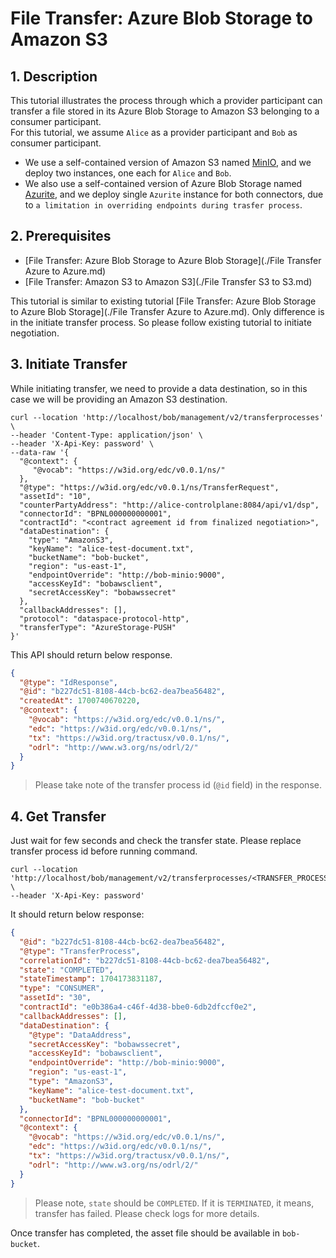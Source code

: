 # File Transfer: Azure Blob Storage to Amazon S3

## 1. Description
This tutorial illustrates the process through which a provider participant can transfer a file stored in its Azure Blob Storage to Amazon S3 belonging to a consumer participant.  
For this tutorial, we assume `Alice` as a provider participant and `Bob` as consumer participant.
- We use a self-contained version of Amazon S3 named [MinIO](https://github.com/minio/minio), and we deploy two instances, one each for `Alice` and `Bob`.
- We also use a self-contained version of Azure Blob Storage named [Azurite](https://learn.microsoft.com/en-us/azure/storage/common/storage-use-azurite?tabs=docker-hub), and we deploy single `Azurite` instance for both connectors, due to `a limitation in overriding endpoints during trasfer process`.

## 2. Prerequisites
- [File Transfer: Azure Blob Storage to Azure Blob Storage](./File Transfer Azure to Azure.md)
- [File Transfer: Amazon S3 to Amazon S3](./File Transfer S3 to S3.md)

This tutorial is similar to existing tutorial [File Transfer: Azure Blob Storage to Azure Blob Storage](./File Transfer Azure to Azure.md).
Only difference is in the initiate transfer process. So please follow existing tutorial to initiate negotiation.

## 3. Initiate Transfer
While initiating transfer, we need to provide a data destination, so in this case we will be providing an Amazon S3 destination.
```shell
curl --location 'http://localhost/bob/management/v2/transferprocesses' \
--header 'Content-Type: application/json' \
--header 'X-Api-Key: password' \
--data-raw '{
  "@context": {
     "@vocab": "https://w3id.org/edc/v0.0.1/ns/"
  },
  "@type": "https://w3id.org/edc/v0.0.1/ns/TransferRequest",
  "assetId": "10",
  "counterPartyAddress": "http://alice-controlplane:8084/api/v1/dsp",
  "connectorId": "BPNL000000000001",
  "contractId": "<contract agreement id from finalized negotiation>",
  "dataDestination": {
    "type": "AmazonS3",
    "keyName": "alice-test-document.txt",
    "bucketName": "bob-bucket",
    "region": "us-east-1",
    "endpointOverride": "http://bob-minio:9000",
    "accessKeyId": "bobawsclient",
    "secretAccessKey": "bobawssecret"
  },
  "callbackAddresses": [],
  "protocol": "dataspace-protocol-http",
  "transferType": "AzureStorage-PUSH"
}'
```

This API should return below response.
```json
{
  "@type": "IdResponse",
  "@id": "b227dc51-8108-44cb-bc62-dea7bea56482",
  "createdAt": 1700740670220,
  "@context": {
    "@vocab": "https://w3id.org/edc/v0.0.1/ns/",
    "edc": "https://w3id.org/edc/v0.0.1/ns/",
    "tx": "https://w3id.org/tractusx/v0.0.1/ns/",
    "odrl": "http://www.w3.org/ns/odrl/2/"
  }
}
```
> Please take note of the transfer process id (`@id` field) in the response.

## 4. Get Transfer
Just wait for few seconds and check the transfer state.
Please replace transfer process id before running command.
```shell
curl --location 'http://localhost/bob/management/v2/transferprocesses/<TRANSFER_PROCESS_ID>' \
--header 'X-Api-Key: password'
```

It should return below response:
```json
{
  "@id": "b227dc51-8108-44cb-bc62-dea7bea56482",
  "@type": "TransferProcess",
  "correlationId": "b227dc51-8108-44cb-bc62-dea7bea56482",
  "state": "COMPLETED",
  "stateTimestamp": 1704173831187,
  "type": "CONSUMER",
  "assetId": "30",
  "contractId": "e0b386a4-c46f-4d38-bbe0-6db2dfccf0e2",
  "callbackAddresses": [],
  "dataDestination": {
    "@type": "DataAddress",
    "secretAccessKey": "bobawssecret",
    "accessKeyId": "bobawsclient",
    "endpointOverride": "http://bob-minio:9000",
    "region": "us-east-1",
    "type": "AmazonS3",
    "keyName": "alice-test-document.txt",
    "bucketName": "bob-bucket"
  },
  "connectorId": "BPNL000000000001",
  "@context": {
    "@vocab": "https://w3id.org/edc/v0.0.1/ns/",
    "edc": "https://w3id.org/edc/v0.0.1/ns/",
    "tx": "https://w3id.org/tractusx/v0.0.1/ns/",
    "odrl": "http://www.w3.org/ns/odrl/2/"
  }
}
```
> Please note, `state` should be `COMPLETED`. If it is `TERMINATED`, it means, transfer has failed. Please check logs for more details.

Once transfer has completed, the asset file should be available in `bob-bucket`.

